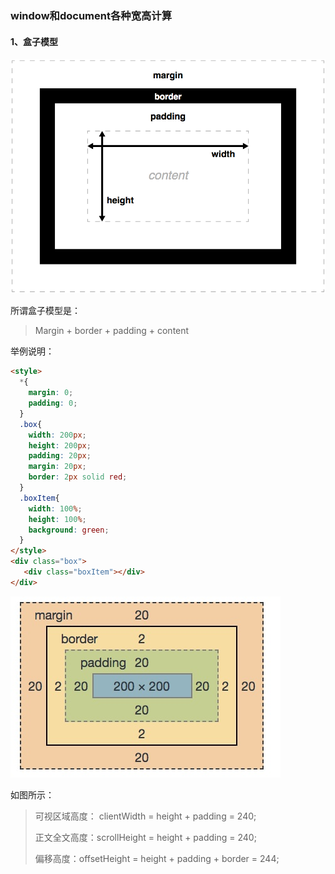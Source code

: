 ### window和document各种宽高计算

#### 1、盒子模型

![img](./assets/box-model-standard-small.png)

所谓盒子模型是：

>  Margin + border + padding + content

举例说明：

```html
<style>
  *{
    margin: 0;
    padding: 0;
  }
  .box{
    width: 200px;
    height: 200px;
    padding: 20px;
    margin: 20px;
    border: 2px solid red;
  }
  .boxItem{
    width: 100%;
    height: 100%;
    background: green;
  }
</style>
<div class="box">
   <div class="boxItem"></div>
</div>
```

![](./assets/box.jpg)

如图所示：

> 可视区域高度： clientWidth = height + padding = 240;
>
> 正文全文高度：scrollHeight = height + padding = 240;
>
> 偏移高度：offsetHeight = height + padding + border = 244;

